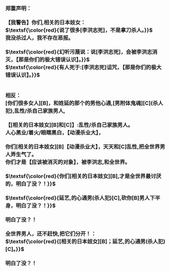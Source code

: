 <h3>
<br>郑重声明：
<br>
<br>【我警告】你们,相关的日本妓女：
<br>$\textsf{\color{red}{说了很多[李洪志死]，不是拿刀杀人。}}$
<br>我没杀过人，我不存在恶报。
<br>
<br>$\textsf{\color{red}{幻听污蔑说：说[李洪志死]，会被李洪志消灭，【那是你们的极大错误认识】。}}$
<br>$\textsf{\color{red}{有人死于:[李洪志死]诅咒，【那是你们的极大错误认识】。}}$
<br>
<br>
<br>相反：
<br>[你们很多女人][B]，和姓延的那个的男他心通,[男附体鬼魂][C](杀人犯),乱性/杀自己家族男人,
<br>
<br>【[相关的日本妓女][B]和[C]】:乱性/杀自己家族男人。
<br>人心黑业/着火/眼瞎黑白，【动漫杀业大】，
<br>
<br>你们[相关的日本妓女][B]【动漫杀业大】，天天和[C]乱性,把全世界男人弄生气了。
<br>你们才是【应该被消灭的对象】，被李洪志,和全世界。
<br>
<br>$\textsf{\color{red}{你们[相关的日本妓女][B],才是全世界最讨厌的，明白了没？！}}$
<br>
<br>$\textsf{\color{red}{延艺,的心通男(杀人犯)[C],砍你[B]男人下半身，明白了没？！}}$
<br>
<br>明白了没？！
<br>
<br>全世界男人，还不赶快,把它们分开！：
<br>$\textsf{\color{red}{[相关的日本妓女][B]；延艺,的心通男(杀人犯)[C]。}}$
<br>
<br>明白了没？！
<br>
</h3>
